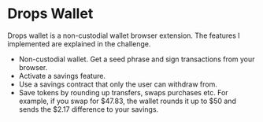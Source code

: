 # Drops Wallet

Drops wallet is a non-custodial wallet browser extension. The features I implemented are explained in the challenge.

- Non-custodial wallet. Get a seed phrase and sign transactions from your browser.
- Activate a savings feature.
- Use a savings contract that only the user can withdraw from. 
- Save tokens by rounding up transfers, swaps purchases etc. For example, if you swap for $47.83, the wallet rounds it up to $50 and sends the $2.17 difference to your savings.